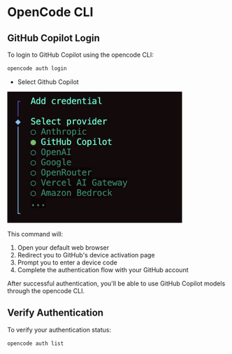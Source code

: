 # OpenCode CLI

## GitHub Copilot Login

To login to GitHub Copilot using the opencode CLI:

```bash
opencode auth login
```

- Select Github Copilot

<img src="../image/opencode/copilot.png" width="400" alt="Copilot Login">

This command will:

1. Open your default web browser
2. Redirect you to GitHub's device activation page
3. Prompt you to enter a device code
4. Complete the authentication flow with your GitHub account

After successful authentication, you'll be able to use GitHub Copilot models through the opencode CLI.

## Verify Authentication

To verify your authentication status:

```bash
opencode auth list
```
